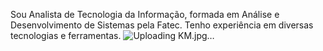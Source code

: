 Sou Analista de Tecnologia da Informação, formada em Análise e Desenvolvimento de Sistemas pela Fatec. Tenho experiência em diversas tecnologias e ferramentas.
![Uploading KM.jpg…]()
